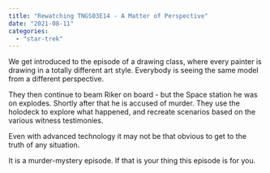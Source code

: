 ```yaml
---
title: "Rewatching TNGS03E14 - A Matter of Perspective"
date: "2021-08-11"
categories: 
  - "star-trek"
---
```


We get introduced to the episode of a drawing class, where every painter is drawing in a totally different art style. Everybody is seeing the same model from a different perspective.

They then continue to beam Riker on board - but the Space station he was on explodes. Shortly after that he is accused of murder. They use the holodeck to explore what happened, and recreate scenarios based on the various witness testimonies.

Even with advanced technology it may not be that obvious to get to the truth of any situation.

It is a murder-mystery episode. If that is your thing this episode is for you.
